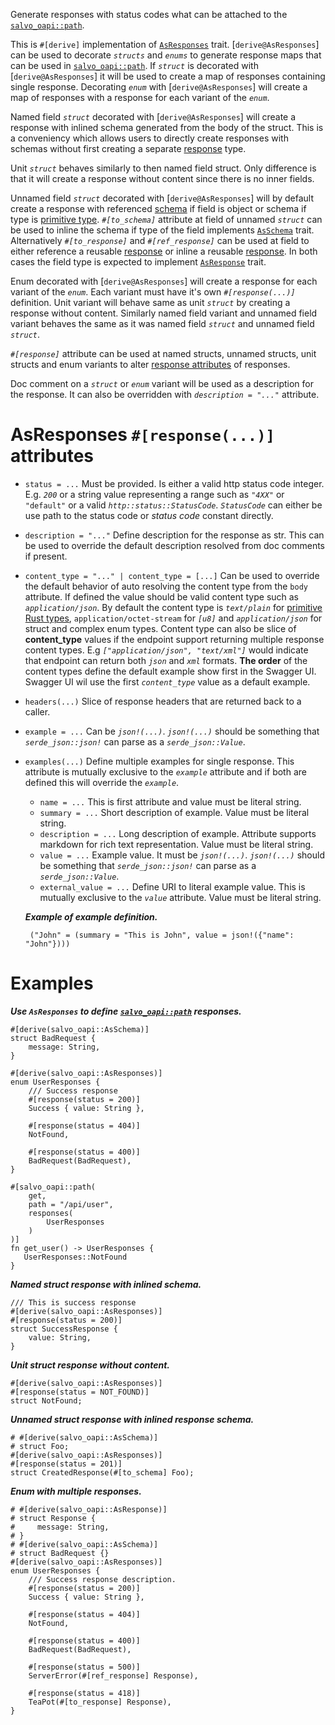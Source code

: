 Generate responses with status codes what
can be attached to the [`salvo_oapi::path`][path_into_responses].

This is `#[derive]` implementation of [`AsResponses`][into_responses] trait. [`derive@AsResponses`]
can be used to decorate _`structs`_ and _`enums`_ to generate response maps that can be used in
[`salvo_oapi::path`][path_into_responses]. If _`struct`_ is decorated with [`derive@AsResponses`] it will be
used to create a map of responses containing single response. Decorating _`enum`_ with
[`derive@AsResponses`] will create a map of responses with a response for each variant of the _`enum`_.

Named field _`struct`_ decorated with [`derive@AsResponses`] will create a response with inlined schema
generated from the body of the struct. This is a conveniency which allows users to directly
create responses with schemas without first creating a separate [response][to_response] type.

Unit _`struct`_ behaves similarly to then named field struct. Only difference is that it will create
a response without content since there is no inner fields.

Unnamed field _`struct`_ decorated with [`derive@AsResponses`] will by default create a response with
referenced [schema][to_schema] if field is object or schema if type is [primitive
type][primitive]. _`#[to_schema]`_ attribute at field of unnamed _`struct`_ can be used to inline
the schema if type of the field implements [`AsSchema`][to_schema] trait. Alternatively
_`#[to_response]`_ and _`#[ref_response]`_ can be used at field to either reference a reusable
[response][to_response] or inline a reusable [response][to_response]. In both cases the field
type is expected to implement [`AsResponse`][to_response] trait.


Enum decorated with [`derive@AsResponses`] will create a response for each variant of the _`enum`_.
Each variant must have it's own _`#[response(...)]`_ definition. Unit variant will behave same
as unit _`struct`_ by creating a response without content. Similarly named field variant and
unnamed field variant behaves the same as it was named field _`struct`_ and unnamed field
_`struct`_.

_`#[response]`_ attribute can be used at named structs, unnamed structs, unit structs and enum
variants to alter [response attributes](#intoresponses-response-attributes) of responses.

Doc comment on a _`struct`_ or _`enum`_ variant will be used as a description for the response.
It can also be overridden with _`description = "..."`_ attribute.

# AsResponses `#[response(...)]` attributes

* `status = ...` Must be provided. Is either a valid http status code integer. E.g. _`200`_ or a
  string value representing a range such as _`"4XX"`_ or `"default"` or a valid _`http::status::StatusCode`_.
  _`StatusCode`_ can either be use path to the status code or _status code_ constant directly.

* `description = "..."` Define description for the response as str. This can be used to
  override the default description resolved from doc comments if present.

* `content_type = "..." | content_type = [...]` Can be used to override the default behavior of auto resolving the content type
  from the `body` attribute. If defined the value should be valid content type such as
  _`application/json`_. By default the content type is _`text/plain`_ for
  [primitive Rust types][primitive], `application/octet-stream` for _`[u8]`_ and
  _`application/json`_ for struct and complex enum types.
  Content type can also be slice of **content_type** values if the endpoint support returning multiple
 response content types. E.g _`["application/json", "text/xml"]`_ would indicate that endpoint can return both
 _`json`_ and _`xml`_ formats. **The order** of the content types define the default example show first in
 the Swagger UI. Swagger UI wil use the first _`content_type`_ value as a default example.

* `headers(...)` Slice of response headers that are returned back to a caller.

* `example = ...` Can be _`json!(...)`_. _`json!(...)`_ should be something that
  _`serde_json::json!`_ can parse as a _`serde_json::Value`_.

* `examples(...)` Define multiple examples for single response. This attribute is mutually
  exclusive to the _`example`_ attribute and if both are defined this will override the _`example`_.
    * `name = ...` This is first attribute and value must be literal string.
    * `summary = ...` Short description of example. Value must be literal string.
    * `description = ...` Long description of example. Attribute supports markdown for rich text
      representation. Value must be literal string.
    * `value = ...` Example value. It must be _`json!(...)`_. _`json!(...)`_ should be something that
      _`serde_json::json!`_ can parse as a _`serde_json::Value`_.
    * `external_value = ...` Define URI to literal example value. This is mutually exclusive to
      the _`value`_ attribute. Value must be literal string.

     _**Example of example definition.**_
    ```text
     ("John" = (summary = "This is John", value = json!({"name": "John"})))
    ```

# Examples

_**Use `AsResponses` to define [`salvo_oapi::path`][path] responses.**_
```
#[derive(salvo_oapi::AsSchema)]
struct BadRequest {
    message: String,
}

#[derive(salvo_oapi::AsResponses)]
enum UserResponses {
    /// Success response
    #[response(status = 200)]
    Success { value: String },

    #[response(status = 404)]
    NotFound,

    #[response(status = 400)]
    BadRequest(BadRequest),
}

#[salvo_oapi::path(
    get,
    path = "/api/user",
    responses(
        UserResponses
    )
)]
fn get_user() -> UserResponses {
   UserResponses::NotFound
}
```
_**Named struct response with inlined schema.**_
```
/// This is success response
#[derive(salvo_oapi::AsResponses)]
#[response(status = 200)]
struct SuccessResponse {
    value: String,
}
```

_**Unit struct response without content.**_
```
#[derive(salvo_oapi::AsResponses)]
#[response(status = NOT_FOUND)]
struct NotFound;
```

_**Unnamed struct response with inlined response schema.**_
```
# #[derive(salvo_oapi::AsSchema)]
# struct Foo;
#[derive(salvo_oapi::AsResponses)]
#[response(status = 201)]
struct CreatedResponse(#[to_schema] Foo);
```

_**Enum with multiple responses.**_
```
# #[derive(salvo_oapi::AsResponse)]
# struct Response {
#     message: String,
# }
# #[derive(salvo_oapi::AsSchema)]
# struct BadRequest {}
#[derive(salvo_oapi::AsResponses)]
enum UserResponses {
    /// Success response description.
    #[response(status = 200)]
    Success { value: String },

    #[response(status = 404)]
    NotFound,

    #[response(status = 400)]
    BadRequest(BadRequest),

    #[response(status = 500)]
    ServerError(#[ref_response] Response),

    #[response(status = 418)]
    TeaPot(#[to_response] Response),
}
```

[into_responses]: trait.AsResponses.html
[to_schema]: trait.AsSchema.html
[to_response]: trait.AsResponse.html
[path_into_responses]: attr.path.html#responses-from-intoresponses
[primitive]: https://doc.rust-lang.org/std/primitive/index.html
[path]: macro@crate::path